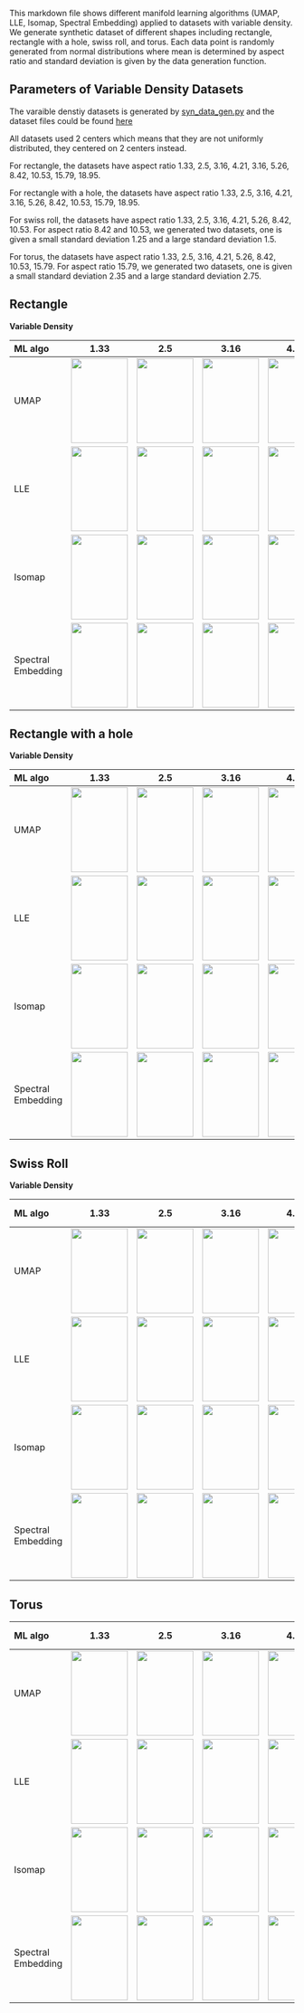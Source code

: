 This markdown file shows different manifold learning algorithms (UMAP, LLE, Isomap, Spectral Embedding) applied to datasets with variable density. We generate synthetic dataset of different shapes including rectangle, rectangle with a hole, swiss roll, and torus. Each data point is randomly generated from normal distributions where mean is determined by aspect ratio and standard deviation is given by the data generation function.

Parameters of Variable Density Datasets
---------------------------------------
The varaible denstiy datasets is generated by [syn_data_gen.py](https://github.com/mk322/manifold-learning-examples/blob/main/synthetic-data-code/syn_data_gen.py) and the dataset files could be found [here](https://github.com/mk322/manifold-learning-examples/tree/main/synthetic-data-file/variable-density-datasets) 

All datasets used 2 centers which means that they are not uniformly distributed, they centered on 2 centers instead. 

For rectangle, the datasets have aspect ratio 1.33, 2.5, 3.16, 4.21, 3.16, 5.26, 8.42, 10.53, 15.79, 18.95. 

For rectangle with a hole, the datasets have aspect ratio 1.33, 2.5, 3.16, 4.21, 3.16, 5.26, 8.42, 10.53, 15.79, 18.95. 

For swiss roll, the datasets have aspect ratio 1.33, 2.5, 3.16, 4.21, 5.26, 8.42, 10.53. For aspect ratio 8.42 and 10.53, we generated two datasets, one is given a small standard deviation 1.25 and a large standard deviation 1.5.

For torus, the datasets have aspect ratio 1.33, 2.5, 3.16, 4.21, 5.26, 8.42, 10.53, 15.79. For aspect ratio 15.79, we generated two datasets, one is given a small standard deviation 2.35 and a large standard deviation 2.75.




Rectangle
---------

**Variable Density**

| ML algo | 1.33    | 2.5    | 3.16 | 4.21 | 5.26 | 8.42 | 10.53 | 15.79 | 18.95  |
| :---    | :----:| :---: |   :----:    |   :----:    |    :----:    |    :----:    |    :----:    |    :----:    |    :----:    |
| UMAP    | <img src =https://user-images.githubusercontent.com/81238710/216546349-29623b8b-45ef-4d41-b592-3c683596a07a.jpeg width="100" height="150"> | <img src =https://user-images.githubusercontent.com/81238710/216546417-ee22702c-f7ee-4928-813b-17dc115ffc79.jpeg width="100" height="150"> | <img src =https://user-images.githubusercontent.com/81238710/216546276-7329ff69-f366-4894-8dd1-704d451c1319.jpeg width="100" height="150"> | <img src =https://user-images.githubusercontent.com/81238710/216546062-e937859f-1c8a-4737-9ecb-80f2a211cf5a.jpeg width="100" height="150"> | <img src =https://user-images.githubusercontent.com/81238710/216545994-f7cb5e4a-614b-4660-a277-8619e8a8aae1.jpeg width="100" height="150"> | <img src =https://user-images.githubusercontent.com/81238710/216545901-d9b27e1c-d50c-4897-b3ba-3ddeb0f91b16.jpeg width="100" height="150"> | <img src =https://user-images.githubusercontent.com/81238710/216545833-cc521e3c-ab21-4794-96e4-b945078bc238.jpeg width="100" height="150"> | <img src =https://user-images.githubusercontent.com/81238710/216545407-3d19b4ac-206c-4698-b255-e40fbd743e07.jpeg width="100" height="150"> | <img src =https://user-images.githubusercontent.com/81238710/216545276-d1e75b3d-cb69-4de5-bec0-8744ef2a27f4.jpeg width="100" height="150"> |
| LLE    | <img src =https://user-images.githubusercontent.com/91905313/217168170-ad1b3859-bed7-4108-9983-6b8c40649e3d.jpg width="100" height="150"> | <img src =https://user-images.githubusercontent.com/91905313/217168341-17740623-4115-4780-b2f9-aad92cd691d8.jpg width="100" height="150"> | <img src =https://user-images.githubusercontent.com/91905313/217168312-b37d99dd-7d3b-4cdf-bc43-246adf4e2ffe.jpg width="100" height="150"> | <img src =https://user-images.githubusercontent.com/91905313/217168279-2d9dae26-cebf-417c-ae4b-009a468b0551.jpg width="100" height="150"> | <img src =https://user-images.githubusercontent.com/91905313/217168263-53b5dd1a-3edb-434d-b9e1-245f78a0e0b3.jpg width="100" height="150"> | <img src =https://user-images.githubusercontent.com/91905313/217168244-5d5fb55e-d77d-44a3-8884-9ba4335ef019.jpg width="100" height="150"> | <img src =https://user-images.githubusercontent.com/91905313/217168329-d0a9d153-e417-4298-99f2-a41e602afcd5.jpg width="100" height="150"> | <img src =https://user-images.githubusercontent.com/91905313/217168225-a59ceac8-2131-40d5-a17f-91692b4ec34a.jpg width="100" height="150"> | <img src =https://user-images.githubusercontent.com/91905313/217168216-58f14b9d-b530-4ce1-96c8-32f4344d6d4d.jpg width="100" height="150"> |
| Isomap    | <img src = aspect-ratio-plots/Isomap/variable_density/Rectangle/Non-uniform_rect_n6935_dim20_a4b3_2Centers_sd0.75_x width="100" height="150"> | <img src =https://user-images.githubusercontent.com/81238710/216724921-7c810278-04f4-40ea-8714-c67541873be1.jpeg width="100" height="150"> | <img src =https://user-images.githubusercontent.com/81238710/216724820-9bc01f10-05a7-4958-9bf8-5b50e62743fd.jpeg width="100" height="150"> | <img src =https://user-images.githubusercontent.com/81238710/216724788-10b63533-52a5-47f9-b203-79870289a2ba.jpeg width="100" height="150"> | <img src =https://user-images.githubusercontent.com/81238710/216724759-d9758179-a018-42ab-8361-8046ad8b17e6.jpeg width="100" height="150"> | <img src =https://user-images.githubusercontent.com/81238710/216724747-ec982edf-701e-4876-bc28-fb8c0a896ed2.jpeg width="100" height="150"> | <img src =https://user-images.githubusercontent.com/81238710/216724833-924c8e15-084f-4895-b3d3-d51fcd3cee79.jpeg width="100" height="150"> | <img src =https://user-images.githubusercontent.com/81238710/216724742-27658108-b739-47e7-be0d-f4d66a075587.jpeg width="100" height="150"> | <img src =https://user-images.githubusercontent.com/81238710/216724731-7118be69-148d-4b0c-8e4f-8e1498d12f69.jpeg width="100" height="150"> |
| Spectral Embedding | <img src =https://user-images.githubusercontent.com/81238710/216730187-13576e81-5eaf-42b3-9ae2-5da01cced549.jpeg width="100" height="150"> | <img src =https://user-images.githubusercontent.com/81238710/216730191-1acd6a87-6ddd-484c-87d2-59e10688af62.jpeg width="100" height="150"> | <img src =https://user-images.githubusercontent.com/81238710/216730198-2ae7cc63-b5ca-48de-8931-f5b6cfe804c8.jpeg width="100" height="150"> | <img src =https://user-images.githubusercontent.com/81238710/216730208-b79c1547-e471-4683-82e4-8875cb62181e.jpeg width="100" height="150"> | <img src =https://user-images.githubusercontent.com/81238710/216730218-92ab4edd-528b-462e-8727-d19aea9fbcc3.jpeg width="100" height="150"> | <img src =https://user-images.githubusercontent.com/81238710/216730224-32094d15-6bf0-4aab-9ec5-6ec412a4b495.jpeg width="100" height="150"> | <img src =https://user-images.githubusercontent.com/81238710/216730230-658e0918-39cb-400b-b5bb-1988947d5887.jpeg width="100" height="150"> | <img src =https://user-images.githubusercontent.com/81238710/216730235-ba8e6c3d-06e6-415e-bf2e-21864b196abb.jpeg width="100" height="150"> | <img src =https://user-images.githubusercontent.com/81238710/216730241-47506402-a39b-4ba8-bfcc-739fe65f3b55.jpeg width="100" height="150"> |

Rectangle with a hole
---------

**Variable Density**

| ML algo | 1.33       | 2.5       | 3.16 | 4.21 | 5.26 | 8.42 | 10.53 | 15.79 | 18.95  |
| :---    |    :----:   |   :---: |   :----:    |   :----:    |    :----:    |    :----:    |    :----:    |    :----:    |    :----:    |
| UMAP    | <img src =https://user-images.githubusercontent.com/81238710/216550025-03ef7a7e-f67d-4680-85b9-388b5c2c4d19.jpeg width="100" height="150"> | <img src =https://user-images.githubusercontent.com/81238710/216550007-75de9383-c445-403a-8ba4-7f840951a75d.jpeg width="100" height="150"> | <img src =https://user-images.githubusercontent.com/81238710/216550041-9c12e7ae-fbd2-457e-842d-25dba736ca7f.jpeg width="100" height="150"> | <img src =https://user-images.githubusercontent.com/81238710/216550056-06a6f651-982e-42ed-9c34-00e0144a5d7f.jpeg width="100" height="150"> | <img src =https://user-images.githubusercontent.com/81238710/216550877-01e949ae-fd7b-4a25-82f4-171284e9af1e.jpeg width="100" height="150"> | <img src =https://user-images.githubusercontent.com/81238710/216550907-41bcfb23-9d79-454f-9e1c-b3eb79210e4a.jpeg width="100" height="150"> | <img src =https://user-images.githubusercontent.com/81238710/216550932-3e99cfae-d819-444e-b2fc-fd508a9fac77.jpeg width="100" height="150"> |  <img src =https://user-images.githubusercontent.com/81238710/216550963-a4585670-45e9-4819-b366-31644e5dc8e0.jpeg width="100" height="150"> | <img src =https://user-images.githubusercontent.com/81238710/216550979-809a1612-364a-4431-83c4-1895e3395e7d.jpeg width="100" height="150"> |
| LLE    | <img src =https://user-images.githubusercontent.com/91905313/217172087-4e96604a-7c4e-4e27-9127-d37e24bf4859.jpg width="100" height="150"> | <img src =https://user-images.githubusercontent.com/91905313/217172112-1147aab6-41f3-424d-8974-08384140dae7.jpg width="100" height="150"> | <img src =https://user-images.githubusercontent.com/91905313/217172133-27cd5197-dabc-4e65-a5a2-9534e52b410b.jpg width="100" height="150"> | <img src =https://user-images.githubusercontent.com/91905313/217172163-7befa458-5dda-4df6-ab91-d96056f4a95c.jpg width="100" height="150"> | <img src =https://user-images.githubusercontent.com/91905313/217172183-7fbadd7b-ccd0-4615-a7cc-fed395306eb5.jpg width="100" height="150"> | <img src =https://user-images.githubusercontent.com/91905313/217172205-8fdbcbc4-24e5-4c43-bc84-4ed2fb83cded.jpg width="100" height="150"> | <img src =https://user-images.githubusercontent.com/91905313/217172230-26efc21e-187f-4d97-b0d7-d4e2f07ad483.jpg width="100" height="150"> | <img src =https://user-images.githubusercontent.com/91905313/217172251-4cc7c6ef-9d8e-4e31-a69e-e7b7d1001a62.jpg width="100" height="150"> | <img src =https://user-images.githubusercontent.com/91905313/217172266-ba6fd36b-4afa-4601-9776-dc30834f6f12.jpg width="100" height="150"> |
| Isomap    | <img src =https://user-images.githubusercontent.com/81238710/216726122-b7b54dae-f17d-48a5-8337-cc2372182c44.jpeg width="100" height="150"> | <img src =https://user-images.githubusercontent.com/81238710/216726159-3e194d46-8328-41ac-8017-2694b106668d.jpeg width="100" height="150"> | <img src =https://user-images.githubusercontent.com/81238710/216726155-51db0b55-9892-40b1-9ca9-fc1aee35ae87.jpeg width="100" height="150"> | <img src =https://user-images.githubusercontent.com/81238710/216726144-21197fec-bdea-4edf-b222-9511bbf10914.jpeg width="100" height="150"> | <img src =https://user-images.githubusercontent.com/81238710/216726138-1beee124-2c18-40d8-9228-791bb3631301.jpeg width="100" height="150"> | <img src =https://user-images.githubusercontent.com/81238710/216726106-772dd35c-7ca6-472c-a613-acce449571db.jpeg width="100" height="150"> | <img src =https://user-images.githubusercontent.com/81238710/216726168-df04e792-934d-429f-b55c-e82495e17522.jpeg width="100" height="150"> |  <img src =https://user-images.githubusercontent.com/81238710/216726092-cdb0303c-8fec-4422-8109-1b4769ded7ee.jpeg width="100" height="150"> | <img src =https://user-images.githubusercontent.com/81238710/216726076-7136c58f-92b3-4ebd-9aca-873d59d05f08.jpeg width="100" height="150"> |
| Spectral Embedding | <img src =https://user-images.githubusercontent.com/81238710/216730659-a3ead39f-db5f-4a15-93c0-a30b2dc1e0b9.jpeg width="100" height="150"> | <img src =https://user-images.githubusercontent.com/81238710/216730670-48d38d43-eb3a-4387-822a-ab424bb2be0a.jpeg width="100" height="150"> | <img src =https://user-images.githubusercontent.com/81238710/216730675-736b924b-b346-4b9d-9c5f-814517c5fb70.jpeg width="100" height="150"> | <img src =https://user-images.githubusercontent.com/81238710/216730687-588a4194-ab34-49b9-89b0-ca7caec524b6.jpeg width="100" height="150"> | <img src =https://user-images.githubusercontent.com/81238710/216730700-ee390eee-ae59-4daa-ad0f-e27001c119ca.jpeg width="100" height="150"> | <img src =https://user-images.githubusercontent.com/81238710/216730706-ea917f2b-8029-40b4-ae86-10ec19f25b88.jpeg width="100" height="150"> | <img src =https://user-images.githubusercontent.com/81238710/216730712-9a1cf2c4-7de6-430c-ba3d-6b8c7efba068.jpeg width="100" height="150"> |  <img src =https://user-images.githubusercontent.com/81238710/216730719-6c83084f-6074-46e8-87cf-d3cb37e9b71a.jpeg width="100" height="150"> | <img src =https://user-images.githubusercontent.com/81238710/216730724-602ad2d5-8b73-4e62-b7b1-a50243105f7d.jpeg width="100" height="150"> |

Swiss Roll
---------

**Variable Density**

| ML algo | 1.33 | 2.5 | 3.16 | 4.21 | 5.26  | 8.42 small sd| 8.42 large sd | 10.53 small sd| 10.53 large sd  |
| :---    |    :----:   |   :---: |   :----:    |   :----:    |    :----:    |    :----:    |    :----:    |    :----:    |    :----:    |
| UMAP    | <img src =https://user-images.githubusercontent.com/81238710/216551700-ea616003-c13a-44e2-a1c6-b1278e47b2bc.jpeg width="100" height="150"> | <img src =https://user-images.githubusercontent.com/81238710/216551722-5083adf4-d268-4b47-a78c-1743e218e03c.jpeg width="100" height="150"> | <img src =https://user-images.githubusercontent.com/81238710/216551734-bebed870-4b5f-4818-8c91-560142d414ec.jpeg width="100" height="150"> | <img src =https://user-images.githubusercontent.com/81238710/216551750-322be775-c15c-4fde-9a45-c3a760637cdf.jpeg width="100" height="150"> | <img src =https://user-images.githubusercontent.com/81238710/216551768-006e2e7a-b9ca-449a-b15f-48c5324d7993.jpeg width="100" height="150"> | <img src =https://user-images.githubusercontent.com/81238710/216551789-d3ddd2e7-b97b-4aa1-82b1-715e148e42d2.jpeg width="100" height="150"> | <img src =https://user-images.githubusercontent.com/81238710/216685429-013e6e64-a5e6-4ef3-9f49-25b4b7e6fa5d.jpeg width="100" height="150"> |  <img src =https://user-images.githubusercontent.com/81238710/216685460-179d3d99-15a5-4a20-b3cc-6f4bb3c59220.jpeg width="100" height="150"> | <img src =https://user-images.githubusercontent.com/81238710/216685445-43bc78a1-8d8d-4b24-b702-94267f5353e7.jpeg width="100" height="150"> |
| LLE    | <img src =https://user-images.githubusercontent.com/91905313/217174351-e1cd3f37-481c-44ec-be76-674eb180ecb0.jpg width="100" height="150"> | <img src =https://user-images.githubusercontent.com/91905313/217174583-61b5103b-bdaa-402f-992e-2c7594f77371.jpg width="100" height="150"> | <img src =https://user-images.githubusercontent.com/91905313/217174554-dec9c048-51a6-4421-a405-062c115a220b.jpg width="100" height="150"> | <img src =https://user-images.githubusercontent.com/91905313/217174386-6b92961f-609b-4fff-a36b-26b865e515f8.jpg width="100" height="150"> | <img src =https://user-images.githubusercontent.com/91905313/217174530-aa155b1a-d6b0-46da-bea3-f2bb81e7a08b.jpg width="100" height="150"> | <img src =https://user-images.githubusercontent.com/91905313/217174490-a1dfdefa-9172-4aa7-ac2d-ae07cc2625bb.jpg width="100" height="150"> | <img src =https://user-images.githubusercontent.com/91905313/217174659-7311994e-1ae8-4540-ae3d-0f763b7a2fe6.jpg width="100" height="150"> |  <img src =https://user-images.githubusercontent.com/91905313/217174409-16fb4376-4d1b-44c5-b68d-a7d26e5dd834.jpg width="100" height="150"> | <img src =https://user-images.githubusercontent.com/91905313/217174624-527387e5-e0fa-4825-aa3f-cb49f807a216.jpg width="100" height="150"> |
| Isomap    | <img src =https://user-images.githubusercontent.com/81238710/216726670-1e0a45f7-67d8-47f0-baa2-7bed7f5d4a47.jpeg width="100" height="150"> | <img src =https://user-images.githubusercontent.com/81238710/216726580-5b681180-7410-4c35-8352-9b8f10d8b0e3.jpeg width="100" height="150"> | <img src =https://user-images.githubusercontent.com/81238710/216726592-0e7690e6-a03c-4337-9ed6-5c69b2f7b995.jpeg width="100" height="150"> | <img src =https://user-images.githubusercontent.com/81238710/216726649-79030b91-db78-45fa-9d04-4f7b8399049f.jpeg width="100" height="150"> | <img src =https://user-images.githubusercontent.com/81238710/216726607-2c0dc4f1-80ad-498f-90c6-a16fb68b26b6.jpeg width="100" height="150"> | <img src =https://user-images.githubusercontent.com/81238710/216726617-7d4715ab-72d1-44b6-aa5c-1f2f9707aef9.jpeg width="100" height="150"> | <img src =https://user-images.githubusercontent.com/81238710/216726554-596a87ad-d56c-4ed1-a10a-a4a39b7a3504.jpeg width="100" height="150"> |  <img src =https://user-images.githubusercontent.com/81238710/216726628-9fae0e14-998c-4cca-bbf8-cf5691c86aae.jpeg width="100" height="150"> | <img src =https://user-images.githubusercontent.com/81238710/216726570-6126b636-cf26-4ad0-87cc-9fd37a238199.jpeg width="100" height="150"> |
| Spectral Embedding | <img src =https://user-images.githubusercontent.com/81238710/216731054-65de4e5a-736b-4297-89b5-d7096b711a74.jpeg width="100" height="150"> | <img src =https://user-images.githubusercontent.com/81238710/216731066-13d12723-bc53-4b2e-8465-a774af186f7d.jpeg width="100" height="150"> | <img src =https://user-images.githubusercontent.com/81238710/216731076-b7498fc9-de71-45bb-9e00-670ded1c4e5a.jpeg width="100" height="150"> | <img src =https://user-images.githubusercontent.com/81238710/216731082-4e7979b3-9817-44ec-8482-405a78e4965d.jpeg width="100" height="150"> | <img src =https://user-images.githubusercontent.com/81238710/216731088-97bb2349-3829-45f6-b861-9bca82261ee7.jpeg width="100" height="150"> | <img src =https://user-images.githubusercontent.com/81238710/216731095-fc826375-4bdf-4eda-8437-ef921f337b2c.jpeg width="100" height="150"> | <img src =https://user-images.githubusercontent.com/81238710/216731150-cef3f400-2eed-4c86-83f9-468cb1bd25f0.jpeg width="100" height="150"> |  <img src =https://user-images.githubusercontent.com/81238710/216731110-4b74f161-8ae3-455b-89e5-5cf6bceec1c6.jpeg width="100" height="150"> | <img src =https://user-images.githubusercontent.com/81238710/216731130-379f45f3-3620-4280-b896-1cf728940dd2.jpeg width="100" height="150"> |

Torus
---------


| ML algo | 1.33       | 2.5       | 3.16 | 4.21 | 5.26 | 8.42 | 10.53  | 15.79 small sd| 15.79 large sd  |
| :---    |    :----:   |   :---: |   :----:    |   :----:    |    :----:    |    :----:    |    :----:    |    :----:    |    :----:    |
| UMAP    | <img src =https://user-images.githubusercontent.com/81238710/216723979-991b1df3-2800-423a-a9bd-73388993477c.jpeg width="100" height="150"> | <img src =https://user-images.githubusercontent.com/81238710/216724082-1ea6c491-5244-4995-9135-9a658da9bb55.jpeg width="100" height="150"> | <img src =https://user-images.githubusercontent.com/81238710/216723939-b0a14025-7896-4865-8822-b162f71c4308.jpeg width="100" height="150"> | <img src =https://user-images.githubusercontent.com/81238710/216724005-231e4953-e3d5-4ec4-bfa1-23b06f09ac07.jpeg width="100" height="150"> | <img src =https://user-images.githubusercontent.com/81238710/216724050-aa02095c-717b-42d2-b859-3455a4e322f7.jpeg width="100" height="150"> | <img src =https://user-images.githubusercontent.com/81238710/216723933-6e671dc6-0952-40dd-ae01-2a694ea6cae7.jpeg width="100" height="150"> | <img src =https://user-images.githubusercontent.com/81238710/216723959-d6d07faf-3185-4cb5-a131-1c4a07e4f2d1.jpeg width="100" height="150"> |  <img src =https://user-images.githubusercontent.com/81238710/216724113-ad6b230f-6370-4f9b-811f-e5d96b9e5cb4.jpeg width="100" height="150"> | <img src =https://user-images.githubusercontent.com/81238710/216724136-b67b2879-aae6-48ff-a7c1-5984e854e1ff.jpeg width="100" height="150"> |
| LLE    | <img src =https://user-images.githubusercontent.com/91905313/217187921-edca6da4-2ed2-44af-958f-215424e8092d.png width="100" height="150"> | <img src =https://user-images.githubusercontent.com/91905313/217187932-a75618db-e4b9-4d25-a862-cbe2bd299647.png width="100" height="150"> | <img src =https://user-images.githubusercontent.com/91905313/217187942-25ebfbbd-170a-4219-9a8f-faaa80e2646b.png width="100" height="150"> | <img src =https://user-images.githubusercontent.com/91905313/217187956-dccafc73-ab12-45ed-be59-e6d56563bcb9.png width="100" height="150"> | <img src =https://user-images.githubusercontent.com/91905313/217187975-3217e0a2-95ae-4f66-a438-0e785f1673ce.png width="100" height="150"> | <img src =https://user-images.githubusercontent.com/91905313/217187991-d7da1cde-bb15-4fcb-a08e-2d6536d65194.png width="100" height="150"> | <img src =https://user-images.githubusercontent.com/91905313/217188009-4c5235bc-8f0a-4596-ac46-d7536f0e4a82.png width="100" height="150"> | <img src =https://user-images.githubusercontent.com/91905313/217188025-24b4031e-309c-42b3-b311-4071ba066fd2.png width="100" height="150"> | <img src =https://user-images.githubusercontent.com/91905313/217188037-39fbff12-670e-4a49-a27f-b8089b9418f4.png width="100" height="150"> |
| Isomap    | <img src =https://user-images.githubusercontent.com/81238710/216729799-ad8df357-af20-4b4e-b07e-4007b1ce163f.jpeg width="100" height="150"> | <img src =https://user-images.githubusercontent.com/81238710/216729858-2ef79f92-d29e-47bc-9fdc-c9a561012dbe.jpeg width="100" height="150"> | <img src =https://user-images.githubusercontent.com/81238710/216729771-d7f72e9c-585e-425f-ab36-cc4aebf7624f.jpeg width="100" height="150"> | <img src =https://user-images.githubusercontent.com/81238710/216729814-9f078132-a980-4863-867b-c4458b6bbe4e.jpeg width="100" height="150"> | <img src =https://user-images.githubusercontent.com/81238710/216729825-7a98594f-0625-400f-bd37-626f947edaf3.jpeg width="100" height="150"> | <img src =https://user-images.githubusercontent.com/81238710/216729766-914f744f-3ff7-49b1-8236-44e1c3d6287d.jpeg width="100" height="150"> | <img src =https://user-images.githubusercontent.com/81238710/216729788-f2f0a95c-f6e9-43bf-ade1-6387e01b6c29.jpeg width="100" height="150"> |  <img src =https://user-images.githubusercontent.com/81238710/216729885-e02fee01-f7e8-4873-a6af-85ce3e237f45.jpeg width="100" height="150"> | <img src =https://user-images.githubusercontent.com/81238710/216729894-82940ed1-7556-4129-92e4-dd5ff4ac30a1.jpeg width="100" height="150"> |
| Spectral Embedding | <img src =https://user-images.githubusercontent.com/81238710/216731491-3d93f511-f50b-4d21-b222-a543008a8246.jpeg width="100" height="150"> | <img src =https://user-images.githubusercontent.com/81238710/216731495-1f13c500-bc54-424b-b9b5-0090a40b72ed.jpeg width="100" height="150"> | <img src =https://user-images.githubusercontent.com/81238710/216731503-92bead4f-ef52-4b26-899e-2b7dbcf35f11.jpeg width="100" height="150"> | <img src =https://user-images.githubusercontent.com/81238710/216731517-9fc71998-a623-4e51-9653-22d675178191.jpeg width="100" height="150"> | <img src =https://user-images.githubusercontent.com/81238710/216731525-6453cb5f-1c22-4a45-8e12-e596a42bafae.jpeg width="100" height="150"> | <img src =https://user-images.githubusercontent.com/81238710/216731537-b677f548-e925-476e-8921-64ba4b60293f.jpeg width="100" height="150"> | <img src =https://user-images.githubusercontent.com/81238710/216731545-51960f03-c30e-463e-badb-42026087d19e.jpeg width="100" height="150"> |  <img src =https://user-images.githubusercontent.com/81238710/216731562-9d6eef2b-00ad-47d2-b18a-3608777a7bb9.jpeg width="100" height="150"> | <img src =https://user-images.githubusercontent.com/81238710/216731569-fc5a3a21-455b-4cbe-a415-5ca5e9b5552d.jpeg width="100" height="150"> |
